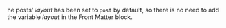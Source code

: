 he posts' _layout_ has been set to `post` by default, so there is no need to add the variable _layout_ in the Front Matter block.